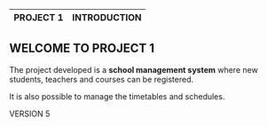 | PROJECT 1 | INTRODUCTION |
| ------ | ------ |

##  WELCOME TO PROJECT 1

The project developed is a **school management system** where new students, teachers and courses can be registered.

It is also possible to manage the timetables and schedules.

VERSION 5
